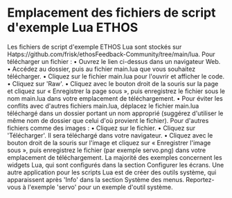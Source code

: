 # Emplacement des fichiers de script d'exemple Lua ETHOS
Les fichiers de script d'exemple ETHOS Lua sont stockés sur Hatps://github.com/frisk/ethosFeedback-Community/tree/main/lua. Pour télécharger un fichier :
•	Ouvrez le lien ci-dessus dans un navigateur Web.
•	Accédez au dossier, puis au fichier main.lua que vous souhaitez télécharger.
•	Cliquez sur le fichier main.lua pour l'ouvrir et afficher le code.
•	Cliquez sur 'Raw'.
•	Cliquez avec le bouton droit de la souris sur la page et cliquez sur « Enregistrer la page sous », puis enregistrez le fichier sous le nom main.lua dans votre emplacement de téléchargement.
•	Pour éviter les conflits avec d'autres fichiers main.lua, déplacez le fichier main.lua téléchargé dans un dossier portant un nom approprié (suggérez d'utiliser le même nom de dossier que celui d'où provient le fichier). 
Pour d'autres fichiers comme des images :
•	Cliquez sur le fichier.
•	Cliquez sur 'Télécharger'. Il sera téléchargé dans votre navigateur.
•	Cliquez avec le bouton droit de la souris sur l'image et cliquez sur « Enregistrer l'image sous », puis enregistrez le fichier (par exemple servo.png) dans votre emplacement de téléchargement.
La majorité des exemples concernent les widgets Lua, qui sont configurés dans la  section Configurer les écrans. Une autre application pour les scripts Lua est de créer des outils système, qui apparaissent après 'Info' dans la section Système des menus. Reportez-vous à l'exemple 'servo' pour un exemple d'outil système.
